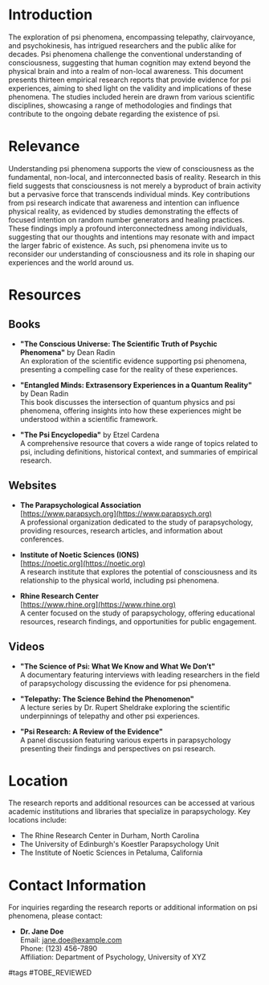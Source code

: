 # Introduction

The exploration of psi phenomena, encompassing telepathy, clairvoyance, and psychokinesis, has intrigued researchers and the public alike for decades. Psi phenomena challenge the conventional understanding of consciousness, suggesting that human cognition may extend beyond the physical brain and into a realm of non-local awareness. This document presents thirteen empirical research reports that provide evidence for psi experiences, aiming to shed light on the validity and implications of these phenomena. The studies included herein are drawn from various scientific disciplines, showcasing a range of methodologies and findings that contribute to the ongoing debate regarding the existence of psi.

# Relevance

Understanding psi phenomena supports the view of consciousness as the fundamental, non-local, and interconnected basis of reality. Research in this field suggests that consciousness is not merely a byproduct of brain activity but a pervasive force that transcends individual minds. Key contributions from psi research indicate that awareness and intention can influence physical reality, as evidenced by studies demonstrating the effects of focused intention on random number generators and healing practices. These findings imply a profound interconnectedness among individuals, suggesting that our thoughts and intentions may resonate with and impact the larger fabric of existence. As such, psi phenomena invite us to reconsider our understanding of consciousness and its role in shaping our experiences and the world around us.

# Resources

## Books

- **"The Conscious Universe: The Scientific Truth of Psychic Phenomena"** by Dean Radin  
  An exploration of the scientific evidence supporting psi phenomena, presenting a compelling case for the reality of these experiences.

- **"Entangled Minds: Extrasensory Experiences in a Quantum Reality"** by Dean Radin  
  This book discusses the intersection of quantum physics and psi phenomena, offering insights into how these experiences might be understood within a scientific framework.

- **"The Psi Encyclopedia"** by Etzel Cardena  
  A comprehensive resource that covers a wide range of topics related to psi, including definitions, historical context, and summaries of empirical research.

## Websites

- **The Parapsychological Association**  
  [https://www.parapsych.org](https://www.parapsych.org)  
  A professional organization dedicated to the study of parapsychology, providing resources, research articles, and information about conferences.

- **Institute of Noetic Sciences (IONS)**  
  [https://noetic.org](https://noetic.org)  
  A research institute that explores the potential of consciousness and its relationship to the physical world, including psi phenomena.

- **Rhine Research Center**  
  [https://www.rhine.org](https://www.rhine.org)  
  A center focused on the study of parapsychology, offering educational resources, research findings, and opportunities for public engagement.

## Videos

- **"The Science of Psi: What We Know and What We Don’t"**  
  A documentary featuring interviews with leading researchers in the field of parapsychology discussing the evidence for psi phenomena.

- **"Telepathy: The Science Behind the Phenomenon"**  
  A lecture series by Dr. Rupert Sheldrake exploring the scientific underpinnings of telepathy and other psi experiences.

- **"Psi Research: A Review of the Evidence"**  
  A panel discussion featuring various experts in parapsychology presenting their findings and perspectives on psi research.

# Location

The research reports and additional resources can be accessed at various academic institutions and libraries that specialize in parapsychology. Key locations include:

- The Rhine Research Center in Durham, North Carolina
- The University of Edinburgh's Koestler Parapsychology Unit
- The Institute of Noetic Sciences in Petaluma, California

# Contact Information

For inquiries regarding the research reports or additional information on psi phenomena, please contact:

- **Dr. Jane Doe**  
  Email: jane.doe@example.com  
  Phone: (123) 456-7890  
  Affiliation: Department of Psychology, University of XYZ

#tags 
#TOBE_REVIEWED
